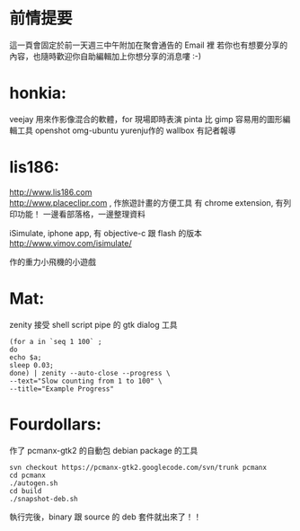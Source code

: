 # 前情提要

這一頁會固定於前一天週三中午附加在聚會通告的 Email 裡
若你也有想要分享的內容，也隨時歡迎你自助編輯加上你想分享的消息嘍 :-)

# honkia:

veejay 用來作影像混合的軟體，for 現場即時表演
pinta 比 gimp 容易用的圖形編輯工具
openshot
omg-ubuntu
yurenju作的 wallbox 有記者報導


# lis186:

<http://www.lis186.com>  
<http://www.placeclipr.com>   , 作旅遊計畫的方便工具
有 chrome extension, 有列印功能！
一邊看部落格，一邊整理資料

iSimulate, iphone app, 有 objective-c 跟 flash 的版本
<http://www.vimov.com/isimulate/>  

作的重力小飛機的小遊戲


# Mat:

zenity 接受 shell script pipe 的 gtk dialog 工具


    (for a in `seq 1 100` ;
    do
    echo $a;
    sleep 0.03;
    done) | zenity --auto-close --progress \
    --text="Slow counting from 1 to 100" \
    --title="Example Progress"


# Fourdollars:

作了 pcmanx-gtk2 的自動包 debian package 的工具



    svn checkout https://pcmanx-gtk2.googlecode.com/svn/trunk pcmanx
    cd pcmanx
    ./autogen.sh
    cd build
    ./snapshot-deb.sh


執行完後，binary 跟 source 的 deb 套件就出來了！！